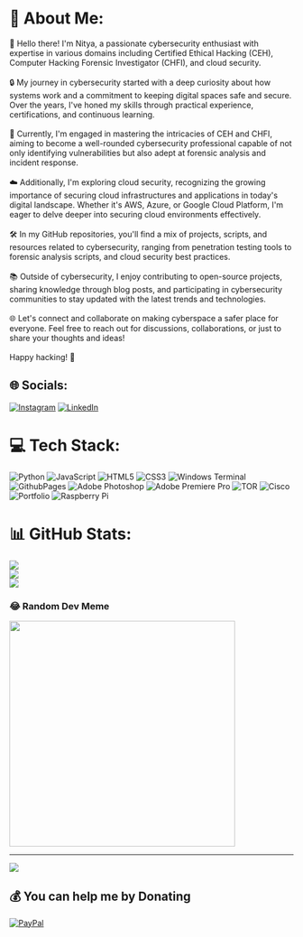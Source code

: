 # 💫 About Me:
👋 Hello there! I'm Nitya, a passionate cybersecurity enthusiast with expertise in various domains including Certified Ethical Hacking (CEH), Computer Hacking Forensic Investigator (CHFI), and cloud security.<br><br>🔒 My journey in cybersecurity started with a deep curiosity about how systems work and a commitment to keeping digital spaces safe and secure. Over the years, I've honed my skills through practical experience, certifications, and continuous learning.<br><br>💼 Currently, I'm engaged in mastering the intricacies of CEH and CHFI, aiming to become a well-rounded cybersecurity professional capable of not only identifying vulnerabilities but also adept at forensic analysis and incident response.<br><br>☁️ Additionally, I'm exploring cloud security, recognizing the growing importance of securing cloud infrastructures and applications in today's digital landscape. Whether it's AWS, Azure, or Google Cloud Platform, I'm eager to delve deeper into securing cloud environments effectively.<br><br>🛠️ In my GitHub repositories, you'll find a mix of projects, scripts, and resources related to cybersecurity, ranging from penetration testing tools to forensic analysis scripts, and cloud security best practices.<br><br>📚 Outside of cybersecurity, I enjoy contributing to open-source projects, sharing knowledge through blog posts, and participating in cybersecurity communities to stay updated with the latest trends and technologies.<br><br>🌐 Let's connect and collaborate on making cyberspace a safer place for everyone. Feel free to reach out for discussions, collaborations, or just to share your thoughts and ideas!<br><br>Happy hacking! 🚀<br>


## 🌐 Socials:
[![Instagram](https://img.shields.io/badge/Instagram-%23E4405F.svg?logo=Instagram&logoColor=white)](https://instagram.com/https://www.instagram.com/nityasharmax_/) [![LinkedIn](https://img.shields.io/badge/LinkedIn-%230077B5.svg?logo=linkedin&logoColor=white)](https://linkedin.com/in/https://www.linkedin.com/in/nitya-parkash-sharma-0ba649279/) 

# 💻 Tech Stack:
![Python](https://img.shields.io/badge/python-3670A0?style=flat&logo=python&logoColor=ffdd54) ![JavaScript](https://img.shields.io/badge/javascript-%23323330.svg?style=flat&logo=javascript&logoColor=%23F7DF1E) ![HTML5](https://img.shields.io/badge/html5-%23E34F26.svg?style=flat&logo=html5&logoColor=white) ![CSS3](https://img.shields.io/badge/css3-%231572B6.svg?style=flat&logo=css3&logoColor=white) ![Windows Terminal](https://img.shields.io/badge/Windows%20Terminal-%234D4D4D.svg?style=flat&logo=windows-terminal&logoColor=white) ![GithubPages](https://img.shields.io/badge/github%20pages-121013?style=flat&logo=github&logoColor=white) ![Adobe Photoshop](https://img.shields.io/badge/adobe%20photoshop-%2331A8FF.svg?style=flat&logo=adobe%20photoshop&logoColor=white) ![Adobe Premiere Pro](https://img.shields.io/badge/Adobe%20Premiere%20Pro-9999FF.svg?style=flat&logo=Adobe%20Premiere%20Pro&logoColor=white) ![TOR](https://img.shields.io/badge/tor-%237E4798.svg?style=flat&logo=tor-project&logoColor=white) ![Cisco](https://img.shields.io/badge/cisco-%23049fd9.svg?style=flat&logo=cisco&logoColor=black) ![Portfolio](https://img.shields.io/badge/Portfolio-%23000000.svg?style=flat&logo=firefox&logoColor=#FF7139) ![Raspberry Pi](https://img.shields.io/badge/-RaspberryPi-C51A4A?style=flat&logo=Raspberry-Pi)
# 📊 GitHub Stats:
![](https://github-readme-stats.vercel.app/api?username=NxOp&theme=dark&hide_border=false&include_all_commits=true&count_private=true)<br/>
![](https://github-readme-streak-stats.herokuapp.com/?user=NxOp&theme=dark&hide_border=false)<br/>
![](https://github-readme-stats.vercel.app/api/top-langs/?username=NxOp&theme=dark&hide_border=false&include_all_commits=true&count_private=true&layout=compact)

### 😂 Random Dev Meme
<img src='https://randommeme-five.vercel.app/' style="height: 400px;"/>

---
[![](https://visitcount.itsvg.in/api?id=NxOp&icon=2&color=1)](https://visitcount.itsvg.in)

  ## 💰 You can help me by Donating
  [![PayPal](https://img.shields.io/badge/PayPal-00457C?style=for-the-badge&logo=paypal&logoColor=white)](https://paypal.me/https://paypal.me/Nityaxop?country.x=IN&locale.x=en_GB) 

  

